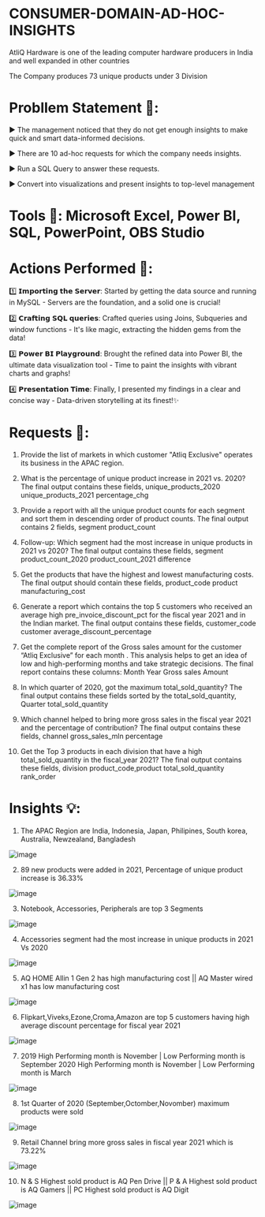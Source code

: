 # CONSUMER-DOMAIN-AD-HOC-INSIGHTS

AtliQ Hardware is one of the leading computer hardware producers in India and well expanded in other countries

The Company produces 73 unique products under 3 Division

# Probllem Statement 📑: 

▶ The management noticed that they do not get enough insights to make quick and smart data-informed decisions.

▶ There are 10 ad-hoc requests for which the company needs insights.

▶ Run a SQL Query to answer these requests. 

▶ Convert into visualizations and present insights to top-level management

# Tools 🧰: Microsoft Excel, Power BI, SQL, PowerPoint, OBS Studio

# Actions Performed 📢:

1️⃣ 𝗜𝗺𝗽𝗼𝗿𝘁𝗶𝗻𝗴 𝘁𝗵𝗲 𝗦𝗲𝗿𝘃𝗲𝗿: Started by getting the data source and running in MySQL - Servers are the foundation, and a solid one is crucial!

2️⃣ 𝗖𝗿𝗮𝗳𝘁𝗶𝗻𝗴 𝗦𝗤𝗟 𝗾𝘂𝗲𝗿𝗶𝗲𝘀: Crafted queries using Joins, Subqueries and window functions - It's like magic, extracting the hidden gems from the data!

3️⃣ 𝗣𝗼𝘄𝗲𝗿 𝗕𝗜 𝗣𝗹𝗮𝘆𝗴𝗿𝗼𝘂𝗻𝗱: Brought the refined data into Power BI, the ultimate data visualization tool - Time to paint the insights with vibrant charts and graphs!

4️⃣ 𝗣𝗿𝗲𝘀𝗲𝗻𝘁𝗮𝘁𝗶𝗼𝗻 𝗧𝗶𝗺𝗲: Finally, I presented my findings in a clear and concise way - Data-driven storytelling at its finest!✨


# Requests 📠:

1. Provide the list of markets in which customer "Atliq Exclusive" operates its business in the APAC region.

2. What is the percentage of unique product increase in 2021 vs. 2020? The final output contains these fields, unique_products_2020 unique_products_2021 percentage_chg

3. Provide a report with all the unique product counts for each segment and sort them in descending order of product counts. The final output contains 2 fields, segment product_count

4. Follow-up: Which segment had the most increase in unique products in 2021 vs 2020? The final output contains these fields, segment product_count_2020 product_count_2021 difference

5. Get the products that have the highest and lowest manufacturing costs. The final output should contain these fields, product_code product manufacturing_cost

6. Generate a report which contains the top 5 customers who received an average high pre_invoice_discount_pct for the fiscal year 2021 and in the Indian market. The final output contains these fields, customer_code customer average_discount_percentage

7. Get the complete report of the Gross sales amount for the customer “Atliq Exclusive” for each month . This analysis helps to get an idea of low and high-performing months and take strategic decisions. The final report contains these columns: Month Year Gross sales Amount

8. In which quarter of 2020, got the maximum total_sold_quantity? The final output contains these fields sorted by the total_sold_quantity, Quarter total_sold_quantity

9. Which channel helped to bring more gross sales in the fiscal year 2021 and the percentage of contribution? The final output contains these fields, channel gross_sales_mln percentage

10. Get the Top 3 products in each division that have a high total_sold_quantity in the fiscal_year 2021? The final output contains these fields, division product_code,product total_sold_quantity rank_order

# Insights 💡:

1. The APAC Region are India, Indonesia, Japan, Philipines, South korea, Australia, Newzealand, Bangladesh

![image](https://github.com/RamachandranDA/CONSUMER-DOMAIN-AD-HOC-INSIGHTS/assets/140075853/163ba86d-8ca8-49b1-8a8d-9dadf1897e0b)

2. 89 new products were added in 2021, Percentage of unique product increase is 36.33%

![image](https://github.com/RamachandranDA/CONSUMER-DOMAIN-AD-HOC-INSIGHTS/assets/140075853/d7235a24-adf6-4bca-8b25-0cefc2c5c6fe)

3. Notebook, Accessories, Peripherals are top 3 Segments

![image](https://github.com/RamachandranDA/CONSUMER-DOMAIN-AD-HOC-INSIGHTS/assets/140075853/f0781f74-6490-43b8-a047-24b4d2ae8eaa)

4. Accessories segment had the most increase in unique products in 2021 Vs 2020

![image](https://github.com/RamachandranDA/CONSUMER-DOMAIN-AD-HOC-INSIGHTS/assets/140075853/78aee000-f8db-40e1-80ea-7108674cefcb)

5. AQ HOME Allin 1 Gen 2 has high manufacturing cost || AQ Master wired x1 has low manufacturing cost

![image](https://github.com/RamachandranDA/CONSUMER-DOMAIN-AD-HOC-INSIGHTS/assets/140075853/6f3f1a01-2d37-4e1c-b763-5a28dd2a88c3)

6. Flipkart,Viveks,Ezone,Croma,Amazon are top 5 customers having high average discount percentage for fiscal year 2021

![image](https://github.com/RamachandranDA/CONSUMER-DOMAIN-AD-HOC-INSIGHTS/assets/140075853/8267c2df-0a85-4e90-9416-4019cbc3f810)

7. 2019 High Performing month is November | Low Performing month is September
   2020 High Performing month is November | Low Performing month is March

![image](https://github.com/RamachandranDA/CONSUMER-DOMAIN-AD-HOC-INSIGHTS/assets/140075853/24774490-e53f-4186-afa2-04d87bf6b0ad)

8. 1st Quarter of 2020 (September,Octomber,Novomber) maximum products were sold

![image](https://github.com/RamachandranDA/CONSUMER-DOMAIN-AD-HOC-INSIGHTS/assets/140075853/bce4e8a4-5510-4b7d-bf4e-227cea43fc57)

9. Retail Channel bring more gross sales in fiscal year 2021 which is 73.22%

![image](https://github.com/RamachandranDA/CONSUMER-DOMAIN-AD-HOC-INSIGHTS/assets/140075853/a3b2cac1-e5e5-41d8-9e6b-89bf2167552d)

10. N & S Highest sold product is AQ Pen Drive || P & A Highest sold product is AQ Gamers || PC Highest sold product is AQ Digit

![image](https://github.com/RamachandranDA/CONSUMER-DOMAIN-AD-HOC-INSIGHTS/assets/140075853/4b231e43-8b67-41a6-a49c-ad6c50c68ccc)


